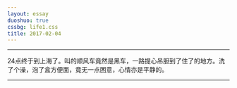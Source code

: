 ```yaml
---
layout: essay
duoshuo: true
cssbg: life1.css
title: 2017-02-04
---
```


----------

24点终于到上海了。叫的顺风车竟然是黑车，一路提心吊胆到了住了的地方。洗了个澡，泡了盒方便面，竟无一点困意，心情亦是平静的。

---------

